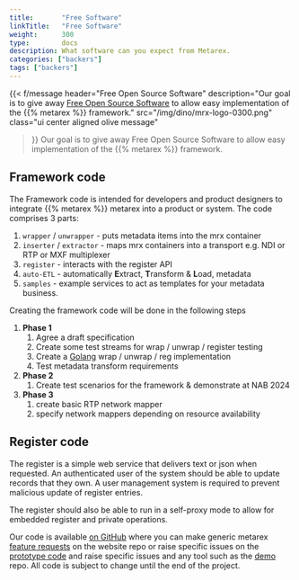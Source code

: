 ```yaml
---
title:       "Free Software"
linkTitle:   "Free Software"
weight:      300
type:        docs
description: What software can you expect from Metarex.
categories: ["backers"]
tags: ["backers"]
---
```

{{< f/message
    header="Free Open Source Software"
    description="Our goal is to give away [Free Open Source Software](https://github.com/metarex-media) to allow easy implementation of the {{% metarex %}} framework."
    src="/img/dino/mrx-logo-0300.png"
    class="ui center aligned olive message"
>}}
Our goal is to give away Free Open Source Software to allow easy implementation
of the {{% metarex %}} framework.

## Framework code

The Framework code is intended for developers and product designers to integrate
{{% metarex %}} metarex into a product or system. The code comprises 3 parts:

1. `wrapper` / `unwrapper` - puts metadata items into the mrx container
1. `inserter` / `extractor` - maps mrx containers into a transport e.g. NDI or RTP or MXF multiplexer
1. `register` - interacts with the register API
1. `auto-ETL` - automatically <strong><span class="ui red
    text">E</span></strong>xtract, <strong><span class="ui red
    text">T</span></strong>ransform & <strong><span class="ui red
    text">L</span></strong>oad, metadata
1. `samples` - example services to act as templates for your metadata business.

Creating the framework code will be done in the following steps

1. **Phase 1**
   1. Agree a draft specification
   1. Create some test streams for wrap / unwrap / register testing
   1. Create a [Golang](https://go.dev/) wrap / unwrap / reg implementation
   1. Test metadata transform requirements
2. **Phase 2**
   1. Create test scenarios for the framework & demonstrate at NAB 2024
3. **Phase 3**
   1. create basic RTP network mapper
   1. specify network mappers depending on resource availability

## Register code

The register is a simple web service that delivers text or json when requested.
An authenticated user of the system should be able to update records that they
own. A user management system is required to prevent malicious update of
register entries.

The register should also be able to run in a self-proxy mode to allow for
embedded register and private operations.

Our code is available [on GitHub][1] where you can make generic metarex
[feature requests][w] on the website repo or raise specific issues on the
[prototype code][r] and raise  specific issues and any tool such as the
[demo][d] repo. All code is subject to change until the end of the project.

[1]: https://github.com/metarex-media
[d]: https://github.com/metarex-media/mrx-demo/issues
[w]: https://github.com/metarex-media/www-metarex-media/issues
[r]: https://github.com/orgs/metarex-media/repositories